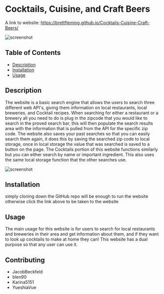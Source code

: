 # Cocktails, Cuisine, and Craft Beers

A link to website: https://brettfleming.github.io/Cocktails-Cuisine-Craft-Beers/

![screenshot](./assets/images/landings_page_screenshot.png)

## Table of Contents
- [Description](#description)
- [Installation](#installation)
- [Usage](#usage)

## Description
The website is a basic search engine that allows the users to search three different web API's, giving them information on local restaurants, local breweries, and Cocktail recipes. When searching for either a restaurant or a brewery all you need to do is plug in the zipcode that you would like to search in the proved search bar, this will then populate the search results area with the information that is pulled from the API for the specific zip code. The website also saves your past searches so that you can easily search them again, it does this by saving the searched zip code to local storage, once in local storage the value that was searched is saved to a button on the page. The Cocktails portion of this website functions similarly but you can either search by name or important ingredient. This also uses the same local storage function that the other searches use. 

![screenshot](./assets/images/results_page_screenshot.png)

## Installation
simply cloning down the GitHub repo will be enough to run the website otherwise click the link above to be taken to the website

## Usage 
The main usage for this website is for users to search for local restaurants and breweries in their area and get information about them, and if they want to look up cocktails to make at home they can! This website has a dual purpose so that any user can use it. 

## Contributing

- JacobBeckfeld
- blen90
- Karina5151
- YueshiaVue


